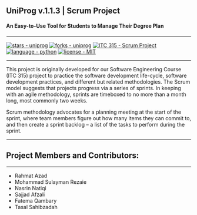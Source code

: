 ## UniProg v.1.1.3 | Scrum Project
#### An Easy-to-Use Tool for Students to Manage Their Degree Plan

<hr style="border:1px solid #eee"> </hr>

[![stars - uniprog](https://img.shields.io/github/stars/rhmtazad/uniprog?style=social)](https://github.com/rhmtazad/uniprog)
[![forks - uniprog](https://img.shields.io/github/forks/rhmtazad/uniprog?style=social)](https://github.com/rhmtazad/uniprog)
[![ITC 315 - Scrum Project](https://img.shields.io/badge/ITC_315-Scrum_Project-important)](https://github.com/rhmtazad/UniProg/)
[![language - python](https://img.shields.io/badge/language-python-81c253?color=mediumseagreen&logo=python&logoColor=white)](https://www.python.org/)
[![license - MIT](https://img.shields.io/badge/license-MIT-beige)](https://opensource.org/licenses/MIT)

<hr style="border:1px solid #eee"> </hr>

This project is originally developed for our Software Engineering Course (ITC 315) project to practice the software development life-cycle, 
software development practices, and different but related methodologies. The Scrum model suggests that projects progress via a series of sprints. 
In keeping with an agile methodology, sprints are timeboxed to no more than a month long, most commonly two weeks.  

Scrum methodology advocates for a planning meeting at the start of the sprint, where team members figure out how many items they can commit to, 
and then create a sprint backlog – a list of the tasks to perform during the sprint.

<hr style="border:1px solid #eee"> </hr>

## Project Members and Contributors:

<hr style="border:1px solid #eee"> </hr>

- Rahmat Azad
- Mohammad Sulayman Rezaie
- Nasrin Natiqi
- Sajjad Afzali
- Fatema Qambary
- Tasal Sahibzadah
